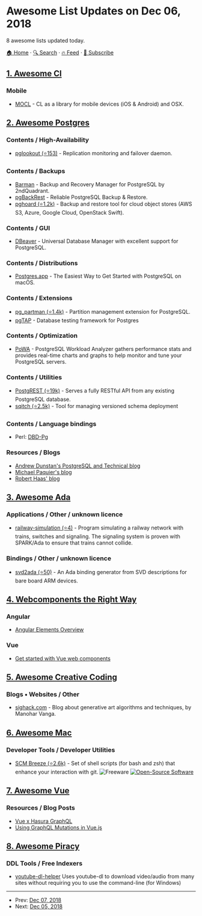 # Awesome List Updates on Dec 06, 2018

8 awesome lists updated today.

[🏠 Home](/README.md) · [🔍 Search](https://www.trackawesomelist.com/search/) · [🔥 Feed](https://www.trackawesomelist.com/rss.xml) · [📮 Subscribe](https://trackawesomelist.us17.list-manage.com/subscribe?u=d2f0117aa829c83a63ec63c2f&id=36a103854c)



## [1. Awesome Cl](/content/CodyReichert/awesome-cl/README.md)

### Mobile

*   [MOCL](https://wukix.com/mocl) - CL as a library for mobile devices (iOS & Android) and OSX.

## [2. Awesome Postgres](/content/dhamaniasad/awesome-postgres/README.md)

### Contents / High-Availability

*   [pglookout (⭐153)](https://github.com/aiven/pglookout) - Replication monitoring and failover daemon.

### Contents / Backups

*   [Barman](https://www.pgbarman.org/index.html) - Backup and Recovery Manager for PostgreSQL by 2ndQuadrant.
*   [pgBackRest](https://pgbackrest.org/)  - Reliable PostgreSQL Backup & Restore.
*   [pghoard (⭐1.2k)](https://github.com/aiven/pghoard) - Backup and restore tool for cloud object stores (AWS S3, Azure, Google Cloud, OpenStack Swift).

### Contents / GUI

*   [DBeaver](https://dbeaver.io/) - Universal Database Manager with excellent support for PostgreSQL.

### Contents / Distributions

*   [Postgres.app](https://postgresapp.com/) - The Easiest Way to Get Started with PostgreSQL on macOS.

### Contents / Extensions

*   [pg\_partman (⭐1.4k)](https://github.com/pgpartman/pg_partman) - Partition management extension for PostgreSQL.
*   [pgTAP](https://pgtap.org/) - Database testing framework for Postgres

### Contents / Optimization

*   [PoWA](https://powa.readthedocs.io/en/latest/) - PostgreSQL Workload Analyzer gathers performance stats and provides real-time charts and graphs to help monitor and tune your PostgreSQL servers.

### Contents / Utilities

*   [PostgREST (⭐19k)](https://github.com/PostgREST/postgrest) - Serves a fully RESTful API from any existing PostgreSQL database.
*   [sqitch (⭐2.5k)](https://github.com/sqitchers/sqitch) - Tool for managing versioned schema deployment

### Contents / Language bindings

*   Perl: [DBD-Pg](https://metacpan.org/pod/distribution/DBD-Pg/Pg.pm)

### Resources / Blogs

*   [Andrew Dunstan's PostgreSQL and Technical blog](http://adpgtech.blogspot.com/search/label/PostgreSQL/)
*   [Michael Paquier's blog](https://paquier.xyz/)
*   [Robert Haas' blog](http://rhaas.blogspot.com/search/label/postgresql/)

## [3. Awesome Ada](/content/ohenley/awesome-ada/README.md)

### Applications / Other / unknown licence

*   [railway-simulation (⭐4)](https://github.com/AdaCore/SPARK_Railway_Simulation_Demo) - Program simulating a railway network with trains, switches and signaling. The signaling system is proven with SPARK/Ada to ensure that trains cannot collide.

### Bindings / Other / unknown licence

*   [svd2ada (⭐50)](https://github.com/AdaCore/svd2ada) - An Ada binding generator from SVD descriptions for bare board ARM devices.

## [4. Webcomponents the Right Way](/content/mateusortiz/webcomponents-the-right-way/README.md)

### Angular

*   [Angular Elements Overview](https://angular.io/guide/elements)

### Vue

*   [Get started with Vue web components](https://medium.com/@royprins/get-started-with-vue-web-components-593b3d5b3200)

## [5. Awesome Creative Coding](/content/terkelg/awesome-creative-coding/README.md)

### Blogs • Websites / Other

*   [sighack.com](https://sighack.com/) - Blog about generative art algorithms and techniques, by Manohar Vanga.

## [6. Awesome Mac](/content/jaywcjlove/awesome-mac/README.md)

### Developer Tools / Developer Utilities

*   [SCM Breeze (⭐2.6k)](https://github.com/scmbreeze/scm_breeze) - Set of shell scripts (for bash and zsh) that enhance your interaction with git. ![Freeware](https://jaywcjlove.github.io/sb/ico/min-free.svg "Freeware") [![Open-Source Software](https://jaywcjlove.github.io/sb/ico/min-oss.svg "Open Source Software")](https://github.com/scmbreeze/scm_breeze)

## [7. Awesome Vue](/content/vuejs/awesome-vue/README.md)

### Resources / Blog Posts

*   [Vue x Hasura GraphQL](https://medium.com/@malgamves/vue-x-hasura-graphql-d66f585a3ba5)
*   [Using GraphQL Mutations in Vue.js](https://medium.com/@malgamves/using-graphql-mutations-in-vue-js-3b4570234edf)

## [8. Awesome Piracy](/content/Igglybuff/awesome-piracy/README.md)

### DDL Tools / Free Indexers

*   [youtube-dl-helper](https://youtube-dl-helper.github.io/) Uses youtube-dl to download video/audio from many sites without requiring you to use the command-line (for Windows)

---

- Prev: [Dec 07, 2018](/content/2018/12/07/README.md)
- Next: [Dec 05, 2018](/content/2018/12/05/README.md)